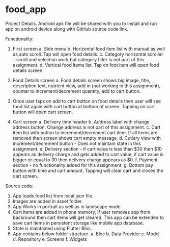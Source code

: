 # food_app



Project Details. Android apk file will be shared with you to install and run app on android device along with GitHub source code link.

Functionality:

1. First screen
    a. Side menu
    b. Horizontal food item list with manual as well as auto scroll. Tap will open food details.
    c. Category horizontal scroller - scroll and selection work but category filter is not part of this assignment.
    d. Vertical food items list. Tap on foot item will open food details screen.

2. Food Details screen
    a. Food details screen shows big image, title, description text, nutrient view, add in (not working in this assignment), counter to increment/decrement quantity, add to cart button.

3. Once user taps on add to cart button on food details then user will see food list again with cart button at bottom of screen. Tapping on cart button will open cart screen.

4. Cart screen
    a. Delivery time header
    b. Address label with change address button. Change address is not part of this assignment.
    c. Cart item list with button to increment/decrement cart item. If all items are removed then screen shows cart empty message.
    d. Cutlery view with increment/decrement button - Does not maintain state in this assignment.
    e. Delivery section - if cart value is less than $30 then $10 appears as delivery charge and gets added to cart value, if cart value is bigger or equal to 30 then delivery charge appears as $0.
    f. Payment section - no functionality added for this assignment.
    g. Bottom pay button with time and cart amount. Tapping will clear cart and closes the cart screen.

Source code:

1. App loads food list from local json file.
2. Images are added in asset folder.
3. App Works in portrait as well as in landscape mode
4. Cart items are added in phone memory, if user removes app from backround then cart items will get cleared. This app can be extended to save cart items in persistent storage like mobile app database.
5. State is maintained using Flutter Bloc.
6. App contains below folder structure.
    a. Bloc
    b. Data Provider
    c. Model.
    d. Repository
    e. Screens
    f. Widgets

